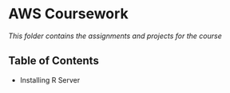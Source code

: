 # AWS Coursework
*This folder contains the assignments and projects for the course*

## Table of Contents
- Installing R Server
